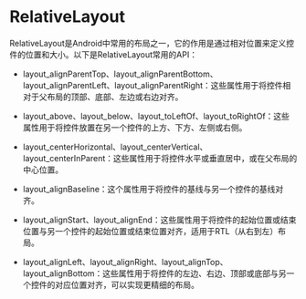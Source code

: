 # RelativeLayout

RelativeLayout是Android中常用的布局之一，它的作用是通过相对位置来定义控件的位置和大小。以下是RelativeLayout常用的API：

- layout_alignParentTop、layout_alignParentBottom、layout_alignParentLeft、layout_alignParentRight：这些属性用于将控件相对于父布局的顶部、底部、左边或右边对齐。

- layout_above、layout_below、layout_toLeftOf、layout_toRightOf：这些属性用于将控件放置在另一个控件的上方、下方、左侧或右侧。

- layout_centerHorizontal、layout_centerVertical、layout_centerInParent：这些属性用于将控件水平或垂直居中，或在父布局的中心位置。

- layout_alignBaseline：这个属性用于将控件的基线与另一个控件的基线对齐。

- layout_alignStart、layout_alignEnd：这些属性用于将控件的起始位置或结束位置与另一个控件的起始位置或结束位置对齐，适用于RTL（从右到左）布局。

- layout_alignLeft、layout_alignRight、layout_alignTop、layout_alignBottom：这些属性用于将控件的左边、右边、顶部或底部与另一个控件的对应位置对齐，可以实现更精细的布局。

